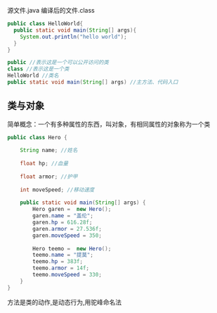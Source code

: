 源文件.java
编译后的文件.class

```java
public class HelloWorld{
  public static void main(String[] args){
    System.out.println("hello world");
  }
}

public //表示这是一个可以公开访问的类
class //表示这是一个类
HelloWorld //类名
public static void main(String[] args) //主方法、代码入口
```

## 类与对象
简单概念：一个有多种属性的东西，叫对象，有相同属性的对象称为一个类
```java
public class Hero {
	
	String name; //姓名
	
	float hp; //血量
	
	float armor; //护甲
	
	int moveSpeed; //移动速度
	
	public static void main(String[] args) {
		Hero garen =  new Hero();
		garen.name = "盖伦";
		garen.hp = 616.28f;
		garen.armor = 27.536f;
		garen.moveSpeed = 350;
		
		Hero teemo =  new Hero();
		teemo.name = "提莫";
		teemo.hp = 383f;
		teemo.armor = 14f;
		teemo.moveSpeed = 330;
	}	
}
```
方法是类的动作,是动态行为,用驼峰命名法

